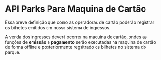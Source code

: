 # API Parks Para Maquina de Cartão

Essa breve definição que como as operadoras de cartão poderão registrar os bilhetes emitidos em nosso sistema de ingressos.

A venda dos ingressos deverá ocorrer na maquina de cartão, ondes as funções de **emissão** e **pagamento** serão executadas na maquina de cartão de forma offline e posteriormente regsitrado os bilhetes no sistema do parque.

